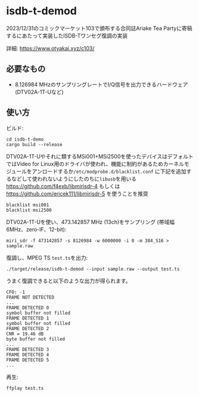 # isdb-t-demod

2023/12/31のコミックマーケット103で頒布する合同誌Ariake Tea Partyに寄稿するにあたって実装したISDB-Tワンセグ復調の実装

詳細: <https://www.otyakai.xyz/c103/>

## 必要なもの

* 8.126984 MHzのサンプリングレートでI/Q信号を出力できるハードウェア (DTV02A-1T-Uなど)

## 使い方

ビルド:
```
cd isdb-t-demo
cargo build --release
```

DTV02A-1T-Uやそれに類するMSi001+MSi2500を使ったデバイスはデフォルトではVideo for Linux用のドライバが使われ、機能に制約があるためカーネルモジュールをアンロードするか`/etc/modprobe.d/blacklist.conf` に下記を追加するなどして使われないようにしたのちに`libusb`を用いる<https://github.com/f4exb/libmirisdr-4> もしくは <https://github.com/ericek111/libmirisdr-5> を使うことを推奨
```
blacklist msi001
blacklist msi2500
```

DTV02A-1T-Uを使い、473.142857 MHz (13ch)をサンプリング (帯域幅6MHz、zero-IF、12-bit):
```
miri_sdr -f 473142857 -s 8126984 -w 6000000 -i 0 -m 384_S16 > sample.raw
```

復調し、MPEG TS `test.ts`を出力:
```
./target/release/isdb-t-demod --input sample.raw --output test.ts
```

うまく復調できると以下のような出力が得られます。
```
CFO: -1
FRAME NOT DETECTED
...
FRAME DETECTED 0
symbol buffer not filled
FRAME DETECTED 1
symbol buffer not filled
FRAME DETECTED 2
CNR = 19.46 dB
byte buffer not filled
...
FRAME DETECTED 3
FRAME DETECTED 4
FRAME DETECTED 5
...
```

再生:
```
ffplay test.ts
```
